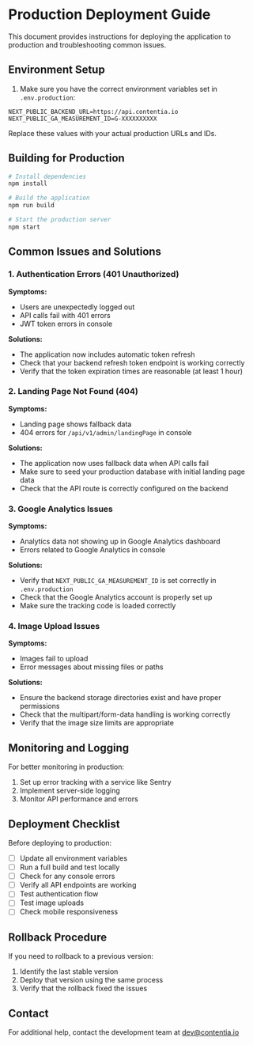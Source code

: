 # Production Deployment Guide

This document provides instructions for deploying the application to production and troubleshooting common issues.

## Environment Setup

1. Make sure you have the correct environment variables set in `.env.production`:

```
NEXT_PUBLIC_BACKEND_URL=https://api.contentia.io
NEXT_PUBLIC_GA_MEASUREMENT_ID=G-XXXXXXXXXX
```

Replace these values with your actual production URLs and IDs.

## Building for Production

```bash
# Install dependencies
npm install

# Build the application
npm run build

# Start the production server
npm start
```

## Common Issues and Solutions

### 1. Authentication Errors (401 Unauthorized)

**Symptoms:**
- Users are unexpectedly logged out
- API calls fail with 401 errors
- JWT token errors in console

**Solutions:**
- The application now includes automatic token refresh
- Check that your backend refresh token endpoint is working correctly
- Verify that the token expiration times are reasonable (at least 1 hour)

### 2. Landing Page Not Found (404)

**Symptoms:**
- Landing page shows fallback data
- 404 errors for `/api/v1/admin/landingPage` in console

**Solutions:**
- The application now uses fallback data when API calls fail
- Make sure to seed your production database with initial landing page data
- Check that the API route is correctly configured on the backend

### 3. Google Analytics Issues

**Symptoms:**
- Analytics data not showing up in Google Analytics dashboard
- Errors related to Google Analytics in console

**Solutions:**
- Verify that `NEXT_PUBLIC_GA_MEASUREMENT_ID` is set correctly in `.env.production`
- Check that the Google Analytics account is properly set up
- Make sure the tracking code is loaded correctly

### 4. Image Upload Issues

**Symptoms:**
- Images fail to upload
- Error messages about missing files or paths

**Solutions:**
- Ensure the backend storage directories exist and have proper permissions
- Check that the multipart/form-data handling is working correctly
- Verify that the image size limits are appropriate

## Monitoring and Logging

For better monitoring in production:

1. Set up error tracking with a service like Sentry
2. Implement server-side logging
3. Monitor API performance and errors

## Deployment Checklist

Before deploying to production:

- [ ] Update all environment variables
- [ ] Run a full build and test locally
- [ ] Check for any console errors
- [ ] Verify all API endpoints are working
- [ ] Test authentication flow
- [ ] Test image uploads
- [ ] Check mobile responsiveness

## Rollback Procedure

If you need to rollback to a previous version:

1. Identify the last stable version
2. Deploy that version using the same process
3. Verify that the rollback fixed the issues

## Contact

For additional help, contact the development team at dev@contentia.io
